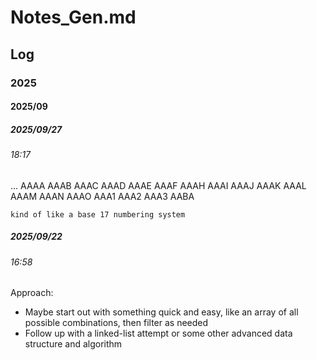 # Notes_Gen.md

## Log

### 2025

#### 2025/09

##### 2025/09/27

###### 18:17

...
	AAAA
	AAAB
	AAAC
	AAAD
	AAAE
	AAAF
	AAAH
	AAAI
	AAAJ
	AAAK
	AAAL
	AAAM
	AAAN
	AAAO
	AAA1
	AAA2
	AAA3
	AABA

	kind of like a base 17 numbering system

##### 2025/09/22

###### 16:58

Approach:

- Maybe start out with something quick and easy, like an array of all possible combinations, then filter as needed
- Follow up with a linked-list attempt or some other advanced data structure and algorithm